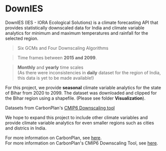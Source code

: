 # DownIES
DownIES (IES - IORA Ecological Solutions) is a climate forecasting API that provides statistically downscaled data for India and climate variable analytics for minimum and maximum temperatures and rainfall for the selected region.

> Six GCMs and Four Downscaling Algorithms

> Time frames between **2015 and 2099**.

> **Monthly** and **yearly** time scales <br>
> (As there were inconsistencies in **daily** dataset for the region of India, this data is yet to be made available!) 

For this project, we provide **seasonal** climate variable analytics for the state of Bihar from 2020 to 2099. The dataset was downloaded and clipped for the Bihar region using a shapefile. (Please see folder **Visualization**).

Datasets from CarbonPlan's [CMIP6 Downscaling tool](https://github.com/carbonplan/cmip6-downscaling)

We hope to expand this project to include other climate variables and provide climate variable analytics for even smaller regions such as cities and districs in India. 

For more information on CarbonPlan, see [here](https://carbonplan.org/). <br>
For more information on CarbonPlan's CMIP6 Downscaling Tool, see [here](https://carbonplan.org/research/cmip6-downscaling-explainer).
